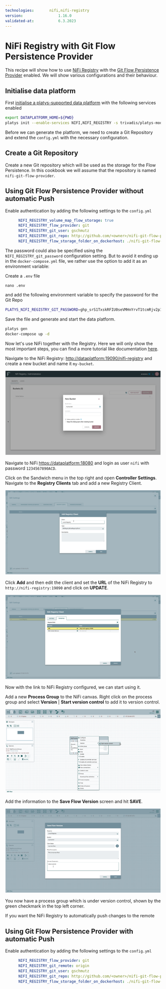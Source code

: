 ```yaml
---
technologies:       nifi,nifi-registry
version:				1.16.0
validated-at:			6.3.2023
---
```


# NiFi Registry with Git Flow Persistence Provider

This recipe will show how to use [NiFi Registry](https://nifi.apache.org/registry.html) with the [Git Flow Persistence Provider](https://nifi.apache.org/docs/nifi-registry-docs/html/administration-guide.html#gitflowpersistenceprovider) enabled. We will show various configurations and their behaviour. 

## Initialise data platform

First [initialise a platys-supported data platform](../documentation/getting-started.md) with the following services enabled

```bash
export DATAPLATFORM_HOME=${PWD}
platys init --enable-services NIFI,NIFI_REGISTRY -s trivadis/platys-modern-data-platform -w 1.16.0
```

Before we can generate the platform, we need to create a Git Repository and extend the `config.yml` with the necessary configuration.

## Create a Git Repository

Create a new Git repository which will be used as the storage for the Flow Persistence. In this cookbook we will assume that the repository is named `nifi-git-flow-provider`. 

## Using Git Flow Persistence Provider without automatic Push

Enable authentication by adding the following settings to the `config.yml`

```yaml
      NIFI_REGISTRY_volume_map_flow_storage: true
      NIFI_REGISTRY_flow_provider: git
      NIFI_REGISTRY_git_user: gschmutz
      NIFI_REGISTRY_git_repo: http://github.com/<owner>/nifi-git-flow-provider
      NIFI_REGISTRY_flow_storage_folder_on_dockerhost: ./nifi-git-flow-provider
```

The password could also be specified using the `NIFI_REGISTRY_git_password` configuration setting. But to avoid it ending up in the `docker-compose.yml` file, we rather use the option to add it as an environment variable:

Create a `.env` file 

```
nano .env
```

and add the following environment variable to specify the password for the Git Repo

```bash
PLATYS_NIFI_REGISTRY_GIT_PASSWORD=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
```

Save the file and generate and start the data platform.

```bash
platys gen
docker-compose up -d
```

Now let's use NiFi together with the Registry. Here we will only show the most important steps, you can find a more tutorial like documentation [here](https://nifi.apache.org/docs/nifi-registry-docs/index.html). 

Navigate to the NiFi Registry: <http://dataplatform:19090/nifi-registry> and create a new bucket and name it `my-bucket`.

![](./images/create-bucket.png)

Navigate to NiFi <https://dataplatform:18080> and login as user `nifi` with password `1234567890ACD`.

Click on the Sandwich menu in the top right and open **Controller Settings**. Navigate to the **Registry Clients** tab and add a new Registry Client. 

![](./images/add-registry-client.png)

Click **Add** and then edit the client and set the **URL** of the NiFi Registry to `http://nifi-registry:19090` and click on **UPDATE**.

![](./images/add-registry-client-2.png)

Now with the link to NiFi Registry configured, we can start using it. 

Add a new **Process Group** to the NiFi canvas. Right click on the process group and select **Version** | **Start version control** to add it to version control. 

![](./images/start-version-control.png)

Add the information to the **Save Flow Version** screen and hit **SAVE**.

![](./images/start-version-control-2.png)

You now have a process group which is under version control, shown by the green checkmark in the top left corner. 

If you want the NiFi Registry to automatically push changes to the remote 

## Using Git Flow Persistence Provider with automatic Push

Enable authentication by adding the following settings to the `config.yml`

```yaml
      NIFI_REGISTRY_flow_provider: git
      NIFI_REGISTRY_git_remote: origin
      NIFI_REGISTRY_git_user: gschmutz
      NIFI_REGISTRY_git_repo: http://github.com/<owner>/nifi-git-flow-provider
      NIFI_REGISTRY_flow_storage_folder_on_dockerhost: ./nifi-git-flow-provider
```